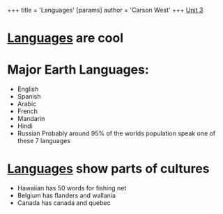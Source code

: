 +++
 title = 'Languages'
[params]
	author = 'Carson West'
+++
[Unit 3](./../unit-3/)

# [Languages](./../languages/) are cool
# Major Earth Languages:
- English
- Spanish
- Arabic
- French
- Mandarin
- Hindi
- Russian
Probably around 95% of the worlds population speak one of these 7 languages

# [Languages](./../languages/) show parts of cultures
- Hawaiian has 50 words for fishing net
- Belgium has flanders and wallania
- Canada has canada and quebec
